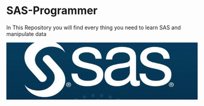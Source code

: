 # SAS-Programmer
In This Repository you will find every thing you need to learn SAS and manipulate data

<div style="text-align: center;">
    <img src="./logo.jpg" alt="Image description" width="900" height="150">
</div>
